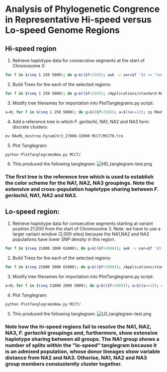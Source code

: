 # Analysis of Phylogenetic Congrence in Representative Hi-speed versus Lo-speed Genome Regions
## Hi-speed region
1. Retrieve haplotype data for consecutive segments at the start of Chromosome 3:
```bash
for f in $(seq 1 250 5000); do g=$(($f+250)); awk -v var=$f '$3 == "sequence3" {print ">" $2 "_" $1 "\n" substr($4, var, 250)}' FgWardPlusHaplotypes.complete.txt | grep -f NA1NA2NA3strains.txt -A 1 | grep -v ^- > FgramChr3_${f}-${g}.fasta; done
```
2. Build Trees for the each of the selected regions:
```bash
for f in $(seq 1 250 5000); do g=$(($f+250)); /Applications/standard-RAxML-master/raxmlHPC-SSE3 -m BINGAMMA -n FgramChr3_${f}-${g} -s FgramChr3_${f}-${g}.fasta -p 1234 -f a -x 4321 -# 100
```
3. Modify tree filenames for importation into PlotTanglegrams.py script:
```bash
a=0; for f in $(seq 1 250 5000); do g=$(($f+250)); a=$((a+=1)); cp RAxML_bestTree.FgramChr3_${f}-${g} MCCT/MCCT${a}.tre; done
```
4. Add a reference tree in which _F. gerlachii_, NA1, NA2 and NA3 form discrete clusters:
```bash
mv RAxML_bestree.FgramChr3_27000-32000 MCCT/MCCT0.tre
```
5. Plot Tanglegram:
```bash
python PlotTanglegramsNew.py MCCT/
```
6. This produced the following tanglegram:
![HD_tanglegram-test.png](/data/HD_tanglegram-test.png)

### The first tree is the reference tree which is used to establish the color scheme for the NA1, NA2, NA3 groupings. Note the extensive and cross-population haplotype sharing between _F. gerlachii_, NA1, NA2 and NA3.

## Lo-speed region:
1. Retrieve haplotype data for consecutive segments starting at variant position 21,000 from the start of Chromosome 3. Note: we have to use a larger variant window (2,000 sites) because the NA1,NA2 and NA3 populations have lower SNP density in this region. 
```bash
for f in $(seq 21000 2000 61000); do g=$(($f+2000)); awk -v var=$f '$3 == "sequence3" {print ">" $2 "_" $1 "\n" substr($4, var, 2000)}' FgWardPlusHaplotypes.complete.txt | grep -f NA1NA2NA3strains.txt -A 1 | grep -v ^- > FgramChr3_${f}-${g}.fasta; done
```
2. Build Trees for the each of the selected regions:
```bash
for f in $(seq 21000 2000 61000); do g=$(($f+2000)); /Applications/standard-RAxML-master/raxmlHPC-SSE3 -m BINGAMMA -n FgramChr3_${f}-${g} -s FgramChr3_${f}-${g}.fasta -o Fger_38380,Fger_36905 -p 1234 -f a -x 4321 -# 100
```
3. Modify tree filenames for importation into PlotTanglegrams.py script:
```bash
a=0; for f in $(seq 21000 2000 5000); do g=$(($f+2000)); a=$((a+=1)); cp RAxML_bestTree.FgramChr3_${f}-${g} MCCT/MCCT${a}.tre; done
```
4. Plot Tanglegram:
```bash
python PlotTanglegramsNew.py MCCT/
```
5. This produced the following tanglegram:
![LD_tanglegram-test.png](/data/LD_tanglegram-test.png)

### Note how the hi-speed regions fail to resolve the NA1, NA2, NA3, _F. gerlachii_ groupings and, furthermore, show extensive haplotype sharing between all groups. The NA1 group shows a number of splits within the "lo-speed" tanglegram because it is an admixed population, whose donor lineages show variable distance from NA2 and NA3. Otherise, NA1, NA2 and NA3 group members consiustently cluster together.
